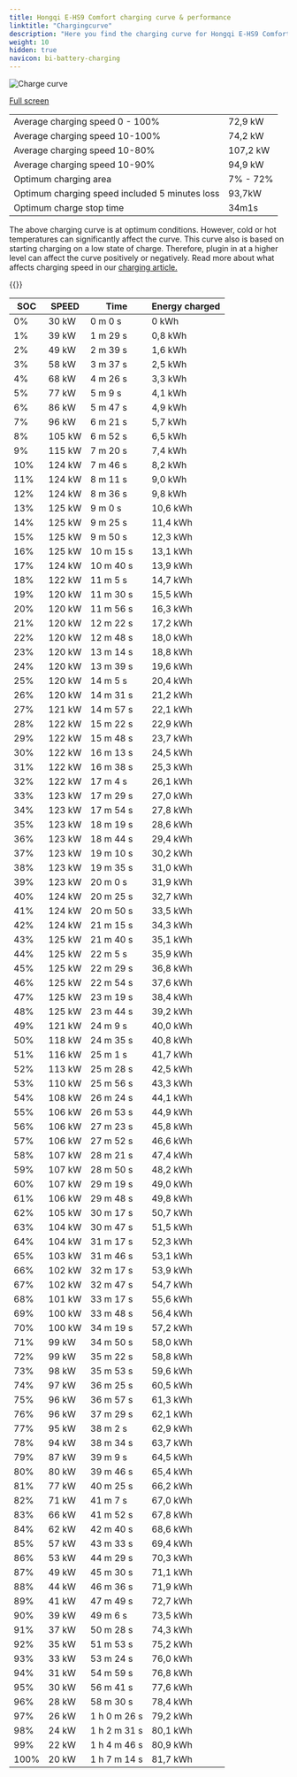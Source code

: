 ```yaml
---
title: Hongqi E-HS9 Comfort charging curve & performance
linktitle: "Chargingcurve"
description: "Here you find the charging curve for Hongqi E-HS9 Comfort. "
weight: 10
hidden: true
navicon: bi-battery-charging
---
```

<!-- markdownlint-disable MD033 -->
<img src="../chargingcurve.svg" alt="Charge curve" class="img-fluid">

[Full screen](../chargingcurve.svg)


<table class="table table-striped">
<tbody>
<tr>
<td>Average charging speed 0 - 100% </td><td>72,9 kW</td>
</tr>
<tr>
<td>Average charging speed 10-100% </td><td>74,2 kW</td>
</tr>
<tr>
<td>Average charging speed 10-80% </td><td>107,2 kW</td>
</tr>
<tr>
<td>Average charging speed 10-90% </td><td>94,9 kW</td>
</tr>
<tr>
<td>Optimum charging area</td><td>7% - 72%</td>
</tr>
<tr>
<td>Optimum charging speed included 5 minutes loss</td><td>93,7kW</td>
</tr>
<tr>
<td>Optimum charge stop time </td><td>34m1s</td>
</tr>
</tbody>
</table>


The above charging curve is at optimum conditions. However, cold or hot temperatures can significantly affect the curve. This curve also is based on starting charging on a low state of charge. Therefore, plugin in at a higher level can affect the curve positively or negatively. Read more about what affects charging speed in our [charging article.](../../../../../technology/battery/charging/) 


{{<evkxdisplayaddarticle />}}
<table class="table table-striped">
<thead>
<tr><th>SOC</th><th>SPEED</th><th>Time</th><th>Energy charged</th></tr>
</thead>
<tbody>
<tr>
<td>0%</td><td>30 kW</td><td> 0 m 0 s </td><td>0 kWh </td>
</tr>
<tr>
<td>1%</td><td>39 kW</td><td> 1 m 29 s </td><td>0,8 kWh </td>
</tr>
<tr>
<td>2%</td><td>49 kW</td><td> 2 m 39 s </td><td>1,6 kWh </td>
</tr>
<tr>
<td>3%</td><td>58 kW</td><td> 3 m 37 s </td><td>2,5 kWh </td>
</tr>
<tr>
<td>4%</td><td>68 kW</td><td> 4 m 26 s </td><td>3,3 kWh </td>
</tr>
<tr>
<td>5%</td><td>77 kW</td><td> 5 m 9 s </td><td>4,1 kWh </td>
</tr>
<tr>
<td>6%</td><td>86 kW</td><td> 5 m 47 s </td><td>4,9 kWh </td>
</tr>
<tr>
<td>7%</td><td>96 kW</td><td> 6 m 21 s </td><td>5,7 kWh </td>
</tr>
<tr>
<td>8%</td><td>105 kW</td><td> 6 m 52 s </td><td>6,5 kWh </td>
</tr>
<tr>
<td>9%</td><td>115 kW</td><td> 7 m 20 s </td><td>7,4 kWh </td>
</tr>
<tr>
<td>10%</td><td>124 kW</td><td> 7 m 46 s </td><td>8,2 kWh </td>
</tr>
<tr>
<td>11%</td><td>124 kW</td><td> 8 m 11 s </td><td>9,0 kWh </td>
</tr>
<tr>
<td>12%</td><td>124 kW</td><td> 8 m 36 s </td><td>9,8 kWh </td>
</tr>
<tr>
<td>13%</td><td>125 kW</td><td> 9 m 0 s </td><td>10,6 kWh </td>
</tr>
<tr>
<td>14%</td><td>125 kW</td><td> 9 m 25 s </td><td>11,4 kWh </td>
</tr>
<tr>
<td>15%</td><td>125 kW</td><td> 9 m 50 s </td><td>12,3 kWh </td>
</tr>
<tr>
<td>16%</td><td>125 kW</td><td> 10 m 15 s </td><td>13,1 kWh </td>
</tr>
<tr>
<td>17%</td><td>124 kW</td><td> 10 m 40 s </td><td>13,9 kWh </td>
</tr>
<tr>
<td>18%</td><td>122 kW</td><td> 11 m 5 s </td><td>14,7 kWh </td>
</tr>
<tr>
<td>19%</td><td>120 kW</td><td> 11 m 30 s </td><td>15,5 kWh </td>
</tr>
<tr>
<td>20%</td><td>120 kW</td><td> 11 m 56 s </td><td>16,3 kWh </td>
</tr>
<tr>
<td>21%</td><td>120 kW</td><td> 12 m 22 s </td><td>17,2 kWh </td>
</tr>
<tr>
<td>22%</td><td>120 kW</td><td> 12 m 48 s </td><td>18,0 kWh </td>
</tr>
<tr>
<td>23%</td><td>120 kW</td><td> 13 m 14 s </td><td>18,8 kWh </td>
</tr>
<tr>
<td>24%</td><td>120 kW</td><td> 13 m 39 s </td><td>19,6 kWh </td>
</tr>
<tr>
<td>25%</td><td>120 kW</td><td> 14 m 5 s </td><td>20,4 kWh </td>
</tr>
<tr>
<td>26%</td><td>120 kW</td><td> 14 m 31 s </td><td>21,2 kWh </td>
</tr>
<tr>
<td>27%</td><td>121 kW</td><td> 14 m 57 s </td><td>22,1 kWh </td>
</tr>
<tr>
<td>28%</td><td>122 kW</td><td> 15 m 22 s </td><td>22,9 kWh </td>
</tr>
<tr>
<td>29%</td><td>122 kW</td><td> 15 m 48 s </td><td>23,7 kWh </td>
</tr>
<tr>
<td>30%</td><td>122 kW</td><td> 16 m 13 s </td><td>24,5 kWh </td>
</tr>
<tr>
<td>31%</td><td>122 kW</td><td> 16 m 38 s </td><td>25,3 kWh </td>
</tr>
<tr>
<td>32%</td><td>122 kW</td><td> 17 m 4 s </td><td>26,1 kWh </td>
</tr>
<tr>
<td>33%</td><td>123 kW</td><td> 17 m 29 s </td><td>27,0 kWh </td>
</tr>
<tr>
<td>34%</td><td>123 kW</td><td> 17 m 54 s </td><td>27,8 kWh </td>
</tr>
<tr>
<td>35%</td><td>123 kW</td><td> 18 m 19 s </td><td>28,6 kWh </td>
</tr>
<tr>
<td>36%</td><td>123 kW</td><td> 18 m 44 s </td><td>29,4 kWh </td>
</tr>
<tr>
<td>37%</td><td>123 kW</td><td> 19 m 10 s </td><td>30,2 kWh </td>
</tr>
<tr>
<td>38%</td><td>123 kW</td><td> 19 m 35 s </td><td>31,0 kWh </td>
</tr>
<tr>
<td>39%</td><td>123 kW</td><td> 20 m 0 s </td><td>31,9 kWh </td>
</tr>
<tr>
<td>40%</td><td>124 kW</td><td> 20 m 25 s </td><td>32,7 kWh </td>
</tr>
<tr>
<td>41%</td><td>124 kW</td><td> 20 m 50 s </td><td>33,5 kWh </td>
</tr>
<tr>
<td>42%</td><td>124 kW</td><td> 21 m 15 s </td><td>34,3 kWh </td>
</tr>
<tr>
<td>43%</td><td>125 kW</td><td> 21 m 40 s </td><td>35,1 kWh </td>
</tr>
<tr>
<td>44%</td><td>125 kW</td><td> 22 m 5 s </td><td>35,9 kWh </td>
</tr>
<tr>
<td>45%</td><td>125 kW</td><td> 22 m 29 s </td><td>36,8 kWh </td>
</tr>
<tr>
<td>46%</td><td>125 kW</td><td> 22 m 54 s </td><td>37,6 kWh </td>
</tr>
<tr>
<td>47%</td><td>125 kW</td><td> 23 m 19 s </td><td>38,4 kWh </td>
</tr>
<tr>
<td>48%</td><td>125 kW</td><td> 23 m 44 s </td><td>39,2 kWh </td>
</tr>
<tr>
<td>49%</td><td>121 kW</td><td> 24 m 9 s </td><td>40,0 kWh </td>
</tr>
<tr>
<td>50%</td><td>118 kW</td><td> 24 m 35 s </td><td>40,8 kWh </td>
</tr>
<tr>
<td>51%</td><td>116 kW</td><td> 25 m 1 s </td><td>41,7 kWh </td>
</tr>
<tr>
<td>52%</td><td>113 kW</td><td> 25 m 28 s </td><td>42,5 kWh </td>
</tr>
<tr>
<td>53%</td><td>110 kW</td><td> 25 m 56 s </td><td>43,3 kWh </td>
</tr>
<tr>
<td>54%</td><td>108 kW</td><td> 26 m 24 s </td><td>44,1 kWh </td>
</tr>
<tr>
<td>55%</td><td>106 kW</td><td> 26 m 53 s </td><td>44,9 kWh </td>
</tr>
<tr>
<td>56%</td><td>106 kW</td><td> 27 m 23 s </td><td>45,8 kWh </td>
</tr>
<tr>
<td>57%</td><td>106 kW</td><td> 27 m 52 s </td><td>46,6 kWh </td>
</tr>
<tr>
<td>58%</td><td>107 kW</td><td> 28 m 21 s </td><td>47,4 kWh </td>
</tr>
<tr>
<td>59%</td><td>107 kW</td><td> 28 m 50 s </td><td>48,2 kWh </td>
</tr>
<tr>
<td>60%</td><td>107 kW</td><td> 29 m 19 s </td><td>49,0 kWh </td>
</tr>
<tr>
<td>61%</td><td>106 kW</td><td> 29 m 48 s </td><td>49,8 kWh </td>
</tr>
<tr>
<td>62%</td><td>105 kW</td><td> 30 m 17 s </td><td>50,7 kWh </td>
</tr>
<tr>
<td>63%</td><td>104 kW</td><td> 30 m 47 s </td><td>51,5 kWh </td>
</tr>
<tr>
<td>64%</td><td>104 kW</td><td> 31 m 17 s </td><td>52,3 kWh </td>
</tr>
<tr>
<td>65%</td><td>103 kW</td><td> 31 m 46 s </td><td>53,1 kWh </td>
</tr>
<tr>
<td>66%</td><td>102 kW</td><td> 32 m 17 s </td><td>53,9 kWh </td>
</tr>
<tr>
<td>67%</td><td>102 kW</td><td> 32 m 47 s </td><td>54,7 kWh </td>
</tr>
<tr>
<td>68%</td><td>101 kW</td><td> 33 m 17 s </td><td>55,6 kWh </td>
</tr>
<tr>
<td>69%</td><td>100 kW</td><td> 33 m 48 s </td><td>56,4 kWh </td>
</tr>
<tr>
<td>70%</td><td>100 kW</td><td> 34 m 19 s </td><td>57,2 kWh </td>
</tr>
<tr>
<td>71%</td><td>99 kW</td><td> 34 m 50 s </td><td>58,0 kWh </td>
</tr>
<tr>
<td>72%</td><td>99 kW</td><td> 35 m 22 s </td><td>58,8 kWh </td>
</tr>
<tr>
<td>73%</td><td>98 kW</td><td> 35 m 53 s </td><td>59,6 kWh </td>
</tr>
<tr>
<td>74%</td><td>97 kW</td><td> 36 m 25 s </td><td>60,5 kWh </td>
</tr>
<tr>
<td>75%</td><td>96 kW</td><td> 36 m 57 s </td><td>61,3 kWh </td>
</tr>
<tr>
<td>76%</td><td>96 kW</td><td> 37 m 29 s </td><td>62,1 kWh </td>
</tr>
<tr>
<td>77%</td><td>95 kW</td><td> 38 m 2 s </td><td>62,9 kWh </td>
</tr>
<tr>
<td>78%</td><td>94 kW</td><td> 38 m 34 s </td><td>63,7 kWh </td>
</tr>
<tr>
<td>79%</td><td>87 kW</td><td> 39 m 9 s </td><td>64,5 kWh </td>
</tr>
<tr>
<td>80%</td><td>80 kW</td><td> 39 m 46 s </td><td>65,4 kWh </td>
</tr>
<tr>
<td>81%</td><td>77 kW</td><td> 40 m 25 s </td><td>66,2 kWh </td>
</tr>
<tr>
<td>82%</td><td>71 kW</td><td> 41 m 7 s </td><td>67,0 kWh </td>
</tr>
<tr>
<td>83%</td><td>66 kW</td><td> 41 m 52 s </td><td>67,8 kWh </td>
</tr>
<tr>
<td>84%</td><td>62 kW</td><td> 42 m 40 s </td><td>68,6 kWh </td>
</tr>
<tr>
<td>85%</td><td>57 kW</td><td> 43 m 33 s </td><td>69,4 kWh </td>
</tr>
<tr>
<td>86%</td><td>53 kW</td><td> 44 m 29 s </td><td>70,3 kWh </td>
</tr>
<tr>
<td>87%</td><td>49 kW</td><td> 45 m 30 s </td><td>71,1 kWh </td>
</tr>
<tr>
<td>88%</td><td>44 kW</td><td> 46 m 36 s </td><td>71,9 kWh </td>
</tr>
<tr>
<td>89%</td><td>41 kW</td><td> 47 m 49 s </td><td>72,7 kWh </td>
</tr>
<tr>
<td>90%</td><td>39 kW</td><td> 49 m 6 s </td><td>73,5 kWh </td>
</tr>
<tr>
<td>91%</td><td>37 kW</td><td> 50 m 28 s </td><td>74,3 kWh </td>
</tr>
<tr>
<td>92%</td><td>35 kW</td><td> 51 m 53 s </td><td>75,2 kWh </td>
</tr>
<tr>
<td>93%</td><td>33 kW</td><td> 53 m 24 s </td><td>76,0 kWh </td>
</tr>
<tr>
<td>94%</td><td>31 kW</td><td> 54 m 59 s </td><td>76,8 kWh </td>
</tr>
<tr>
<td>95%</td><td>30 kW</td><td> 56 m 41 s </td><td>77,6 kWh </td>
</tr>
<tr>
<td>96%</td><td>28 kW</td><td> 58 m 30 s </td><td>78,4 kWh </td>
</tr>
<tr>
<td>97%</td><td>26 kW</td><td>1 h 0 m 26 s </td><td>79,2 kWh </td>
</tr>
<tr>
<td>98%</td><td>24 kW</td><td>1 h 2 m 31 s </td><td>80,1 kWh </td>
</tr>
<tr>
<td>99%</td><td>22 kW</td><td>1 h 4 m 46 s </td><td>80,9 kWh </td>
</tr>
<tr>
<td>100%</td><td>20 kW</td><td>1 h 7 m 14 s </td><td>81,7 kWh </td>
</tr>
</tbody>
</table>

